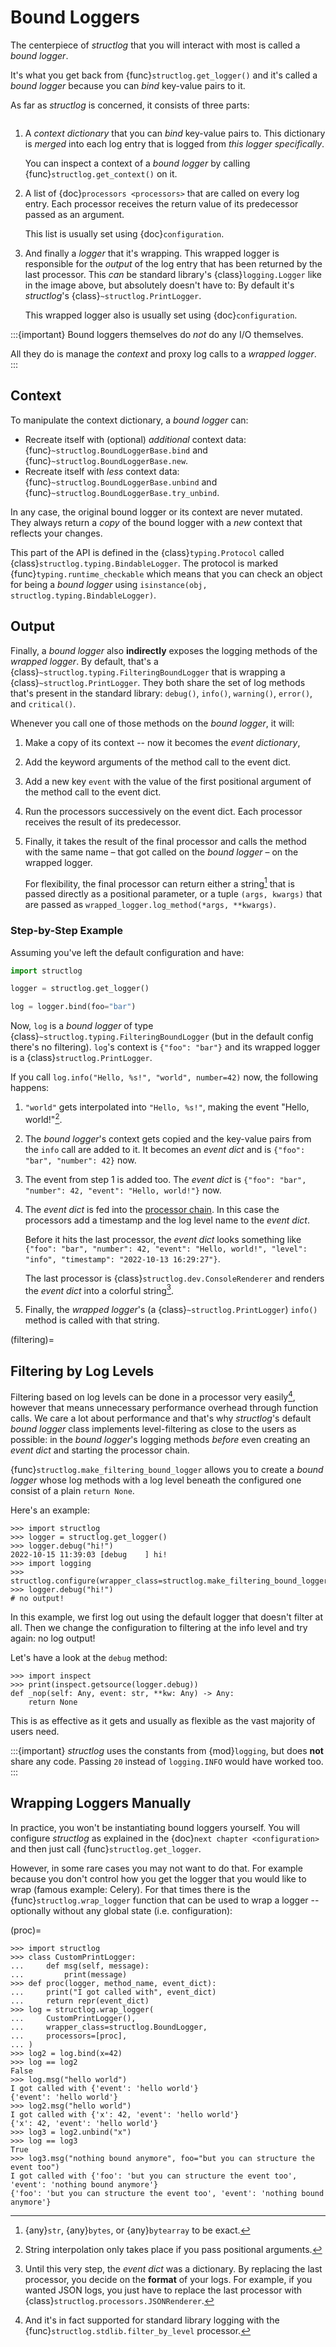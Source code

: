 # Bound Loggers

The centerpiece of *structlog* that you will interact with most is called a *bound logger*.

It's what you get back from {func}`structlog.get_logger()` and it's called a *bound logger* because you can *bind* key-value pairs to it.

As far as *structlog* is concerned, it consists of three parts:

```{image} _static/BoundLogger.svg
```

1. A *context dictionary* that you can *bind* key-value pairs to.
   This dictionary is *merged* into each log entry that is logged from *this logger specifically*.

   You can inspect a context of a *bound logger* by calling {func}`structlog.get_context()` on it.
2. A list of {doc}`processors <processors>` that are called on every log entry.
   Each processor receives the return value of its predecessor passed as an argument.

   This list is usually set using {doc}`configuration`.
3. And finally a *logger* that it's wrapping.
   This wrapped logger is responsible for the *output* of the log entry that has been returned by the last processor.
   This *can* be standard library's {class}`logging.Logger` like in the image above, but absolutely doesn't have to:
   By default it's *structlog*'s {class}`~structlog.PrintLogger`.

   This wrapped logger also is usually set using {doc}`configuration`.

:::{important}
Bound loggers themselves do *not* do any I/O themselves.

All they do is manage the *context* and proxy log calls to a *wrapped logger*.
:::


## Context

To manipulate the context dictionary, a *bound logger* can:

- Recreate itself with (optional) *additional* context data: {func}`~structlog.BoundLoggerBase.bind` and {func}`~structlog.BoundLoggerBase.new`.
- Recreate itself with *less* context data: {func}`~structlog.BoundLoggerBase.unbind` and {func}`~structlog.BoundLoggerBase.try_unbind`.

In any case, the original bound logger or its context are never mutated.
They always return a *copy* of the bound logger with a *new* context that reflects your changes.

This part of the API is defined in the {class}`typing.Protocol` called {class}`structlog.typing.BindableLogger`.
The protocol is marked {func}`typing.runtime_checkable` which means that you can check an object for being a *bound logger* using `isinstance(obj, structlog.typing.BindableLogger)`.


## Output

Finally, a *bound logger* also **indirectly** exposes the logging methods of the *wrapped logger*.
By default, that's a {class}`~structlog.typing.FilteringBoundLogger` that is wrapping a {class}`~structlog.PrintLogger`.
They both share the set of log methods that's present in the standard library: `debug()`, `info()`, `warning()`, `error()`, and `critical()`.

Whenever you call one of those methods on the *bound logger*, it will:

1. Make a copy of its context -- now it becomes the *event dictionary*,
2. Add the keyword arguments of the method call to the event dict.
3. Add a new key `event` with the value of the first positional argument of the method call to the event dict.
4. Run the processors successively on the event dict.
   Each processor receives the result of its predecessor.
5. Finally, it takes the result of the final processor and calls the method with the same name – that got called on the *bound logger* – on the wrapped logger.

   For flexibility, the final processor can return either a string[^str] that is passed directly as a positional parameter, or a tuple `(args, kwargs)` that are passed as `wrapped_logger.log_method(*args, **kwargs)`.

[^str]: {any}`str`, {any}`bytes`, or {any}`bytearray` to be exact.


### Step-by-Step Example

Assuming you've left the default configuration and have:

```python
import structlog

logger = structlog.get_logger()

log = logger.bind(foo="bar")
```

Now, `log` is a *bound logger* of type {class}`~structlog.typing.FilteringBoundLogger` (but in the default config there's no filtering).
`log`'s context is `{"foo": "bar"}` and its wrapped logger is a {class}`structlog.PrintLogger`.

If you call `log.info("Hello, %s!", "world", number=42)` now, the following happens:

1. `"world"` gets interpolated into `"Hello, %s!"`, making the event "Hello, world!"[^interpolation].
2. The *bound logger*'s context gets copied and the key-value pairs from the `info` call are added to it.
   It becomes an *event dict* and is `{"foo": "bar", "number": 42}` now.
3. The event from step 1 is added too.
   The *event dict* is `{"foo": "bar", "number": 42, "event": "Hello, world!"}` now.
4. The *event dict* is fed into the [processor chain](processors.md).
   In this case the processors add a timestamp and the log level name to the *event dict*.

   Before it hits the last processor, the *event dict* looks something like `{"foo": "bar", "number": 42, "event": "Hello, world!", "level": "info", "timestamp": "2022-10-13 16:29:27"}`.

   The last processor is {class}`structlog.dev.ConsoleRenderer` and renders the *event dict* into a colorful string[^json].
5. Finally, the *wrapped logger*'s (a {class}`~structlog.PrintLogger`) `info()` method is called with that string.

[^json]: Until this very step, the *event dict* was a dictionary.
   By replacing the last processor, you decide on the **format** of your logs.
   For example, if you wanted JSON logs, you just have to replace the last processor with {class}`structlog.processors.JSONRenderer`.

[^interpolation]: String interpolation only takes place if you pass positional arguments.

(filtering)=

## Filtering by Log Levels

Filtering based on log levels can be done in a processor very easily[^stdlib], however that means unnecessary performance overhead through function calls.
We care a lot about performance and that's why *structlog*'s default *bound logger* class implements level-filtering as close to the users as possible: in the *bound logger*'s logging methods *before* even creating an *event dict* and starting the processor chain.

{func}`structlog.make_filtering_bound_logger` allows you to create a *bound logger* whose log methods with a log level beneath the configured one consist of a plain `return None`.

Here's an example:

```pycon
>>> import structlog
>>> logger = structlog.get_logger()
>>> logger.debug("hi!")
2022-10-15 11:39:03 [debug    ] hi!
>>> import logging
>>> structlog.configure(wrapper_class=structlog.make_filtering_bound_logger(logging.INFO))
>>> logger.debug("hi!")
# no output!
```

In this example, we first log out using the default logger that doesn't filter at all.
Then we change the configuration to filtering at the info level and try again:
no log output!

Let's have a look at the `debug` method:

```pycon
>>> import inspect
>>> print(inspect.getsource(logger.debug))
def _nop(self: Any, event: str, **kw: Any) -> Any:
    return None
```

This is as effective as it gets and usually as flexible as the vast majority of users need.

:::{important}
*structlog* uses the constants from {mod}`logging`, but does **not** share any code.
Passing `20` instead of `logging.INFO` would have worked too.
:::

[^stdlib]: And it's in fact supported for standard library logging with the {func}`structlog.stdlib.filter_by_level` processor.


## Wrapping Loggers Manually

In practice, you won't be instantiating bound loggers yourself.
You will configure *structlog* as explained in the {doc}`next chapter <configuration>` and then just call {func}`structlog.get_logger`.

However, in some rare cases you may not want to do that.
For example because you don't control how you get the logger that you would like to wrap (famous example: Celery).
For that times there is the {func}`structlog.wrap_logger` function that can be used to wrap a logger -- optionally without any global state (i.e. configuration):

(proc)=

```{doctest}
>>> import structlog
>>> class CustomPrintLogger:
...     def msg(self, message):
...         print(message)
>>> def proc(logger, method_name, event_dict):
...     print("I got called with", event_dict)
...     return repr(event_dict)
>>> log = structlog.wrap_logger(
...     CustomPrintLogger(),
...     wrapper_class=structlog.BoundLogger,
...     processors=[proc],
... )
>>> log2 = log.bind(x=42)
>>> log == log2
False
>>> log.msg("hello world")
I got called with {'event': 'hello world'}
{'event': 'hello world'}
>>> log2.msg("hello world")
I got called with {'x': 42, 'event': 'hello world'}
{'x': 42, 'event': 'hello world'}
>>> log3 = log2.unbind("x")
>>> log == log3
True
>>> log3.msg("nothing bound anymore", foo="but you can structure the event too")
I got called with {'foo': 'but you can structure the event too', 'event': 'nothing bound anymore'}
{'foo': 'but you can structure the event too', 'event': 'nothing bound anymore'}
```
